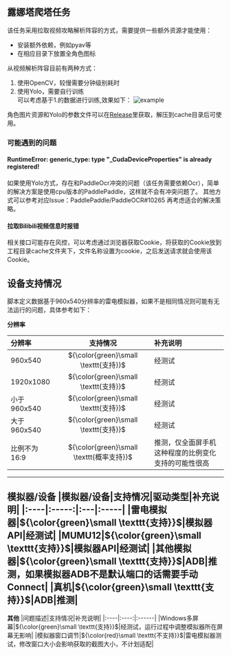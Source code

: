 ## 露娜塔爬塔任务
该任务采用拉取视频攻略解析阵容的方式，需要提供一些额外资源才能使用：
* 安装额外依赖，例如pyav等
* 在相应目录下放置全角色图标

从视频解析阵容目前有两种方式：
1. 使用OpenCV，较慢需要分钟级别耗时
2. 使用Yolo，需要自行训练<br/>
   可以考虑基于1.的数据进行训练,效果如下：
   ![example](https://github.com/Gibberer/pcr-script/assets/30779939/d80a493a-91eb-4f8d-9d23-3609a4e5725b)

角色图片资源和Yolo的参数文件可以在[Release](https://github.com/Gibberer/pcr-script/releases/resources)里获取，解压到cache目录后可使用。

### 可能遇到的问题

#### RuntimeError: generic_type: type "_CudaDeviceProperties" is already registered!

如果使用Yolo方式，存在和PaddleOcr冲突的问题（该任务需要依赖Ocr），简单的解决方案是使用cpu版本的PaddlePaddle，这样就不会有冲突问题了。
其他方式可以参考对应Issue：PaddlePaddle/PaddleOCR#10265 再考虑适合的解决策略。

#### 拉取Bilibili视频信息时报错

相关接口可能存在风控，可以考虑通过浏览器获取Cookie，将获取的Cookie放到工程目录cache文件夹下，文件名称设置为cookie，之后发送请求就会使用该Cookie。

## 设备支持情况

脚本定义数据基于960x540分辨率的雷电模拟器，如果不是相同情况则可能有无法运行的问题，具体参考如下：

**分辨率**

|分辨率|支持情况|补充说明|
|:----|:-----:|:---|
|960x540|${\color{green}\small \texttt{支持}}$|经测试|
|1920x1080|${\color{green}\small \texttt{支持}}$|经测试|
|小于960x540|${\color{green}\small \texttt{支持}}$|经测试|
|大于960x540|${\color{green}\small \texttt{支持}}$|经测试|
|比例不为16:9|${\color{green}\small \texttt{概率支持}}$|推测，仅全面屏手机这种程度的比例变化支持的可能性很高|
---
**模拟器/设备**
|模拟器/设备|支持情况|驱动类型|补充说明|
|:----|:-----:|:---|:-----|
|雷电模拟器|${\color{green}\small \texttt{支持}}$|模拟器API|经测试|
|MUMU12|${\color{green}\small \texttt{支持}}$|模拟器API|经测试|
|其他模拟器|${\color{green}\small \texttt{支持}}$|ADB|推测，如果模拟器ADB不是默认端口的话需要手动Connect|
|真机|${\color{green}\small \texttt{支持}}$|ADB|推测|
---
**其他**
|问题描述|支持情况|补充说明|
|:----|:----:|:------|
|Windows多屏幕|${\color{green}\small \texttt{支持}}$|经测试，运行过程中调整模拟器所在屏幕无影响|
|模拟器窗口调节|${\color{red}\small \texttt{不支持}}$|雷电模拟器测试，修改窗口大小会影响获取的截图大小，不计划适配|
